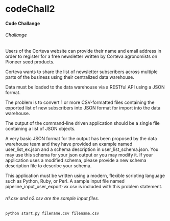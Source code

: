 # codeChall2
#### Code Challange

###### Challange 

Users of the Corteva website can provide their name and email address in order to register for a free newsletter written by Corteva agronomists on Pioneer seed products. 

Corteva wants to share the list of newsletter subscribers across multiple parts of the business using their centralized data warehouse. 

Data must be loaded to the data warehouse via a RESTful API using a JSON format. 

The problem is to convert 1 or more CSV-formatted files containing the exported list of new subscribers into JSON format for import into the data warehouse. 

The output of the command-line driven application should be a single file containing a list of JSON objects. 

A very basic JSON format for the output has been proposed by the data warehouse team and they have provided an example named user_list_ex.json and a schema description in user_list_schema.json. You may use this schema for your json output or you may modify it. If your application uses a modified schema, please provide a new schema description file to describe your schema.

This application must be written using a modern, flexible scripting language such as Python, Ruby, or Perl. A sample input file named pipeline_input_user_export-vx.csv is included with this problem statement.


###### n1.csv and n2.csv are the sample input files.

```
python start.py filename.csv filename.csv
```

